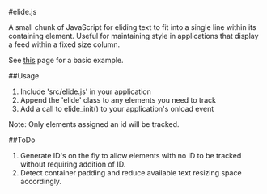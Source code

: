 #elide.js

A small chunk of JavaScript for eliding text to fit into a single line within its containing element.
Useful for maintaining style in applications that display a feed within a fixed size column.

See [this](https://rawgit.com/MarkPawlus/elide.js/master/demo/index.html) page for a basic example.

##Usage
1. Include 'src/elide.js' in your application
2. Append the 'elide' class to any elements you need to track
3. Add a call to elide_init() to your application's onload event

Note: Only elements assigned an id will be tracked.

##ToDo
1. Generate ID's on the fly to allow elements with no ID to be tracked without requiring addition of ID.
2. Detect container padding and reduce available text resizing space accordingly.
